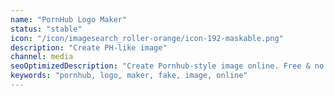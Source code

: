 ```yaml
---
name: "PornHub Logo Maker"
status: "stable"
icon: "/icon/imagesearch_roller-orange/icon-192-maskable.png"
description: "Create PH-like image"
channel: media
seoOptimizedDescription: "Create Pornhub-style image online. Free & no ads."
keywords: "pornhub, logo, maker, fake, image, online"
---
```

